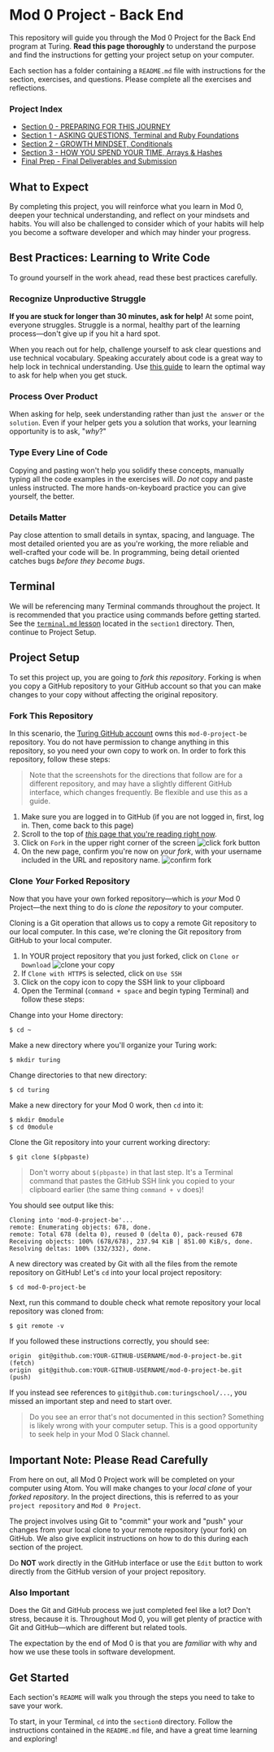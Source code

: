 # Mod 0 Project - Back End

This repository will guide you through the Mod 0 Project for the Back End program at Turing. **Read this page thoroughly** to understand the purpose and find the instructions for getting your project setup on your computer.

Each section has a folder containing a `README.md` file with instructions for the section, exercises, and questions. Please complete all the exercises and reflections.

### Project Index

* [Section 0 - PREPARING FOR THIS JOURNEY](section0)
* [Section 1 - ASKING QUESTIONS, Terminal and Ruby Foundations](section1)
* [Section 2 - GROWTH MINDSET, Conditionals](section2)
* [Section 3 - HOW YOU SPEND YOUR TIME, Arrays & Hashes](section3)
* [Final Prep - Final Deliverables and Submission](final_prep)

## What to Expect

By completing this project, you will reinforce what you learn in Mod 0, deepen your technical understanding, and reflect on your mindsets and habits. You will also be challenged to consider which of your habits will help you become a software developer and which may hinder your progress.

## Best Practices: Learning to Write Code

To ground yourself in the work ahead, read these best practices carefully.

### Recognize Unproductive Struggle

**If you are stuck for longer than 30 minutes, ask for help!** At some point, everyone struggles. Struggle is a normal, healthy part of the learning process—don't give up if you hit a hard spot.

When you reach out for help, challenge yourself to ask clear questions and use technical vocabulary. Speaking accurately about code is a great way to help lock in technical understanding. Use [this guide](https://gist.github.com/ericweissman/fb0241e226227867b6bc70a4d49227f5) to learn the optimal way to ask for help when you get stuck.

### Process Over Product

When asking for help, seek understanding rather than just `the answer` or `the solution`. Even if your helper gets you a solution that works, your learning opportunity is to ask, "*why*?"

### Type Every Line of Code

Copying and pasting won't help you solidify these concepts, manually typing all the code examples in the exercises will. *Do not* copy and paste unless instructed. The more hands-on-keyboard practice you can give yourself, the better.

### Details Matter

Pay close attention to small details in syntax, spacing, and language. The most detailed oriented you are as you're working, the more reliable and well-crafted your code will be. In programming, being detail oriented catches bugs _before they become bugs_.

## Terminal

We will be referencing many Terminal commands throughout the project. It is recommended that you practice using commands before getting started. See the [`terminal.md` lesson](https://github.com/turingschool/mod-0-project-be/tree/main/section1#Part-B-Terminal) located in the `section1` directory. Then, continue to Project Setup.

## Project Setup

To set this project up, you are going to *fork this repository*. Forking is when you copy a GitHub repository to your GitHub account so that you can make changes to your copy without affecting the original repository.

### Fork This Repository

In this scenario, the [Turing GitHub account](https://github.com/turingschool) owns this `mod-0-project-be` repository. You do not have permission to change anything in this repository, so you need your own copy to work on. In order to fork this repository, follow these steps:

> Note that the screenshots for the directions that follow are for a different repository, and may have a slightly different GitHub interface, which changes frequently. Be flexible and use this as a guide.

1. Make sure you are logged in to GitHub (if you are not logged in, first, log in. Then, come back to this page)
2. Scroll to the top of [*this* page that you're reading right now](#top).
3. Click on `Fork` in the upper right corner of the screen
![click fork button](/images/be_step1.png)
1. On the new page, confirm you're now on _your fork_, with your username included in the URL and repository name.
![confirm fork](/images/be_step2.png)

### Clone _Your_ Forked Repository

Now that you have your own forked repository—which is _your_ Mod 0 Project—the next thing to do is *clone the repository* to your computer.

Cloning is a Git operation that allows us to copy a remote Git repository to our local computer. In this case, we're cloning the Git repository from GitHub to your local computer.

1. In YOUR project repository that you just forked, click on `Clone or Download`
![clone your copy](/images/be_step3.png)
1. If `Clone with HTTPS` is selected, click on `Use SSH`
1. Click on the copy icon to copy the SSH link to your clipboard
1. Open the Terminal (`command + space` and begin typing Terminal) and follow these steps:

Change into your Home directory:

```
$ cd ~
```

Make a new directory where you'll organize your Turing work:

```
$ mkdir turing
```

Change directories to that new directory:

```
$ cd turing
```

Make a new directory for your Mod 0 work, then `cd` into it:

```
$ mkdir 0module
$ cd 0module
```

Clone the Git repository into your current working directory:

```
$ git clone $(pbpaste)
```

> Don't worry about `$(pbpaste)` in that last step. It's a Terminal command that pastes the GitHub SSH link you copied to your clipboard earlier (the same thing `command + v` does)!

You should see output like this:

```
Cloning into 'mod-0-project-be'...
remote: Enumerating objects: 678, done.
remote: Total 678 (delta 0), reused 0 (delta 0), pack-reused 678
Receiving objects: 100% (678/678), 237.94 KiB | 851.00 KiB/s, done.
Resolving deltas: 100% (332/332), done.
```

A new directory was created by Git with all the files from the remote repository on GitHub! Let's `cd` into your local project repository:

```
$ cd mod-0-project-be
```

Next, run this command to double check what remote repository your local repository was cloned from:

```
$ git remote -v
```

If you followed these instructions correctly, you should see:

```
origin	git@github.com:YOUR-GITHUB-USERNAME/mod-0-project-be.git (fetch)
origin	git@github.com:YOUR-GITHUB-USERNAME/mod-0-project-be.git (push)
```

If you instead see references to `git@github.com:turingschool/...`, you missed an important step and need to start over.

> Do you see an error that's not documented in this section? Something is likely wrong with your computer setup. This is a good opportunity to seek help in your Mod 0 Slack channel.

## Important Note: Please Read Carefully

From here on out, all Mod 0 Project work will be completed on your computer using Atom. You will make changes to your _local clone_ of your _forked repository_. In the project directions, this is referred to as your `project repository` and `Mod 0 Project`.

The project involves using Git to "commit" your work and "push" your changes from your local clone to your remote repository (your fork) on GitHub. We also give explicit instructions on how to do this during each section of the project.

Do **NOT** work directly in the GitHub interface or use the `Edit` button to work directly from the GitHub version of your project repository.

### Also Important

Does the Git and GitHub process we just completed feel like a lot? Don't stress, because it is. Throughout Mod 0, you will get plenty of practice with Git and GitHub—which are different but related tools.

The expectation by the end of Mod 0 is that you are _familiar_ with why and how we use these tools in software development.

## Get Started

Each section's `README` will walk you through the steps you need to take to save your work.

To start, in your Terminal, `cd` into the `section0` directory. Follow the instructions contained in the `README.md` file, and have a great time learning and exploring!
